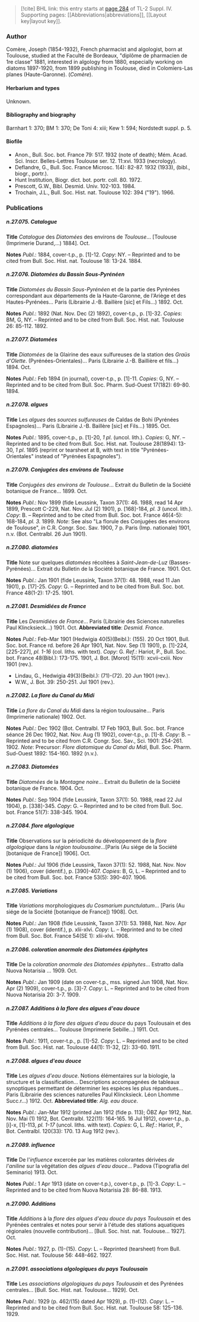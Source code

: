 > [!cite] BHL link: this entry starts at [page 284](https://www.biodiversitylibrary.org/item/103860#page/294/mode/1up) of TL-2 Suppl. IV.
> Supporting pages: [[Abbreviations|abbreviations]], [[Layout key|layout key]].

### Author

Comère, Joseph (1854-1932), French pharmacist and algologist, born at Toulouse, studied at the Faculté de Bordeaux, "diplôme de pharmacien de 1re classe" 1881, interested in algology from 1880, especially working on diatoms 1897-1920, from 1899 publishing in Toulouse, died in Colomiers-Las planes (Haute-Garonne). (*Comère*).

#### Herbarium and types

Unknown.

#### Bibliography and biography

Barnhart 1: 370; BM 1: 370; De Toni 4: xiii; Kew 1: 594; Nordstedt suppl. p. 5.

#### Biofile

- Anon., Bull. Soc. bot. France 79: 517. 1932 (note of death); Mém. Acad. Sci. Inscr. Belles-Lettres Toulouse ser. 12. 11:xvi. 1933 (necrology).
- Deflandre, G., Bull. Soc. France Microsc. 1(4): 82-87. 1932 (1933), (bibl., biogr., portr.).
- Hunt Institution, Biogr. dict. bot. portr. coll. 80. 1972.
- Prescott, G.W., Bibl. Desmid. Univ. 102-103. 1984.
- Trochain, J.L., Bull. Soc. Hist. nat. Toulouse 102: 394 ("19"). 1966.

### Publications

##### n.27.075. Catalogue

**Title**
*Catalogue* des *Diatomées* des environs de *Toulouse*... \[Toulouse (Imprimerie Durand,...) 1884\]. Oct.

**Notes**
*Publ*.: 1884, cover-t.p., p. \[1\]-12. *Copy*: NY. – Reprinted and to be cited from Bull. Soc. Hist. nat. Toulouse 18: 13-24. 1884.

##### n.27.076. Diatomées du Bassin Sous-Pyrénéen

**Title**
*Diatomées du Bassin Sous-Pyrénéen* et de la partie des Pyrénées correspondant aux départements de la Haute-Garonne, de l'Ariège et des Hautes-Pyrénées... Paris (Librairie J.-B. Baillère \[sic\] et Fils...) 1892. Oct.

**Notes**
*Publ*.: 1892 (Nat. Nov. Dec (2) 1892), cover-t.p., p. \[1\]-32. *Copies*: BM, G, NY. – Reprinted and to be cited from Bull. Soc. Hist. nat. Toulouse 26: 85-112. 1892.

##### n.27.077. Diatomées

**Title**
*Diatomées* de la Glairine des eaux sulfureuses de la station des *Graüs d'Olette*. (Pyrénées-Orientales)... Paris (Librairie J.-B. Baillière et fils...) 1894. Oct.

**Notes**
*Publ*.: Feb 1894 (in journal), cover-t.p., p. \[1\]-11. *Copies*: G, NY. – Reprinted and to be cited from Bull. Soc. Pharm. Sud-Ouest 17(182): 69-80. 1894.

##### n.27.078. algues

**Title**
Les *algues* des *sources sulfureuses* de Caldas de Bohi (Pyrénées Espagnoles)... Paris (Librairie J.-B. Baillère \[sic\] et Fils...) 1895. Oct.

**Notes**
*Publ*.: 1895, cover-t.p., p. \[1\]-20, *1 pl*. (uncol. lith.). *Copies*: G, NY. – Reprinted and to be cited from Bull. Soc. Hist. nat. Toulouse 28(1894): 13-30, *1 pl*. 1895 (reprint or tearsheet at B, with text in title "Pyrénées-Orientales" instead of "Pyrénées Espagnoles").

##### n.27.079. Conjugées des environs de Toulouse

**Title**
*Conjugées des environs de Toulouse*... Extrait du Bulletin de la Société botanique de France... 1899. Oct.

**Notes**
*Publ*.: Nov 1899 (fide Leussink, Taxon 37(1): 46. 1988, read 14 Apr 1899, Prescott C-229, Nat. Nov. Jul (2) 1901), p. \[168\]-184, *pl. 3* (uncol. lith.). *Copy*: B. – Reprinted and to be cited from Bull. Soc. bot. France 46(4-5): 168-184, *pl. 3.* 1899.
*Note*: See also "La florule des Conjugées des environs de Toulouse", *in* C.R. Congr. Soc. Sav. 1900, 7 p. Paris (Imp. nationale) 1901, n.v. (Bot. Centralbl. 26 Jun 1901).

##### n.27.080. diatomées

**Title**
Note sur quelques *diatomées* récoltées à *Saint-Jean-de-Luz* (Basses-Pyrénées)... Extrait du Bulletin de la Société botanique de France. 1901. Oct.

**Notes**
*Publ*.: Jan 1901 (fide Leussink, Taxon 37(1): 48. 1988, read 11 Jan 1901), p. \[17\]-25. *Copy*: G. – Reprinted and to be cited from Bull. Soc. bot. France 48(1-2): 17-25. 1901.

##### n.27.081. Desmidiées de France

**Title**
Les *Desmidiées de France*... Paris (Librairie des Sciences naturelles Paul Klincksieck...) 1901. Oct.
**Abbreviated title**: *Desmid. France*.

**Notes**
*Publ*.: Feb-Mar 1901 (Hedwigia 40(5)(Beibl.): (155). 20 Oct 1901, Bull. Soc. bot. France rd. before 26 Apr 1901, Nat. Nov. Sep (1) 1901), p. \[1\]-224, \[225-227\], *pl. 1-16* (col. liths. with text). *Copy*: G.
*Ref*.: Hariot, P., Bull. Soc. bot. France 48(Bibl.): 173-175. 1901, J. Bot. \[Morot\] 15(11): xcvii-cxiii. Nov 1901 (rev.).
- Lindau, G., Hedwigia 49(3)(Beibl.): (71)-(72). 20 Jun 1901 (rev.).
- W.W., J. Bot. 39: 250-251. Jul 1901 (rev.).

##### n.27.082. La flore du Canal du Midi

**Title**
*La flore du Canal du Midi* dans la région toulousaine... Paris (Imprimerie nationale) 1902. Oct.

**Notes**
*Publ*.: Dec 1902 (Bot. Centralbl. 17 Feb 1903, Bull. Soc. bot. France séance 26 Dec 1902, Nat. Nov. Aug (1) 1902), cover-t.p., p. \[1\]-8. *Copy*: B. – Reprinted and to be cited from C.R. Congr. Soc. Sav., Sci. 1901: 254-261. 1902.
*Note*: Precursor: *Flore diatomique du Canal du Midi*, Bull. Soc. Pharm. Sud-Ouest 1892: 154-160. 1892 (n.v.).

##### n.27.083. Diatomées

**Title**
*Diatomées* de la *Montagne noire*... Extrait du Bulletin de la Société botanique de France. 1904. Oct.

**Notes**
*Publ*.: Sep 1904 (fide Leussink, Taxon 37(1): 50. 1988, read 22 Jul 1904), p. \[338\]-345. *Copy*: G. – Reprinted and to be cited from Bull. Soc. bot. France 51(7): 338-345. 1904.

##### n.27.084. flore algologique

**Title**
Observations sur la périodicité du développement de la *flore algologique* dans la *région toulousaine*...\[Paris (Au siége de la Société \[botanique de France\]) 1906\]. Oct.

**Notes**
*Publ*.: Jul 1906 (fide Leussink, Taxon 37(1): 52. 1988, Nat. Nov. Nov (1) 1906), cover (identif.), p. \[390\]-407. *Copies*: B, G, L. – Reprinted and to be cited from Bull. Soc. bot. France 53(5): 390-407. 1906.

##### n.27.085. Variations

**Title**
*Variations* morphologiques *du Cosmarium punctulatum*... \[Paris (Au siége de la Société \[botanique de France\]) 1908\]. Oct.

**Notes**
*Publ*.: Jan 1908 (fide Leussink, Taxon 37(1): 53. 1988, Nat. Nov. Apr (1) 1908), cover (identif.), p. xlii-xlvi. *Copy*: L. – Reprinted and to be cited from Bull. Soc. Bot. France 54(SE 1): xlii-xlvi. 1908.

##### n.27.086. coloration anormale des Diatomées épiphytes

**Title**
De la *coloration anormale des Diatomées épiphytes*... Estratto dalla Nuova Notarisia ... 1909. Oct.

**Notes**
*Publ*.: Jan 1909 (date on cover-t.p., mss. signed Jun 1908, Nat. Nov. Apr (2) 1909), cover-t.p., p. \[3\]-7. *Copy*: L. – Reprinted and to be cited from Nuova Notarisia 20: 3-7. 1909.

##### n.27.087. Additions à la flore des algues d'eau douce

**Title**
*Additions à la flore des algues d'eau douce* du pays Toulousain et des Pyrénées centrales... Toulouse (Imprimerie Sebille...) 1911. Oct.

**Notes**
*Publ*.: 1911, cover-t.p., p. \[1\]-52. *Copy*: L. – Reprinted and to be cited from Bull. Soc. Hist. nat. Toulouse 44(1): 11-32, (2): 33-60. 1911.

##### n.27.088. algues d'eau douce

**Title**
Les *algues d'eau douce*. Notions élémentaires sur la biologie, la structure et la classification... Descriptions accompagnées de tableaux synoptiques permettant de déterminer les espèces les plus répandues... Paris (Librairie des sciences naturelles Paul Klincksieck. Léon Lhomme Succ.r...) 1912. Oct.
**Abbreviated title**: *Alg. eau douce*.

**Notes**
*Publ*.: Jan-Mar 1912 (printed Jan 1912 (fide p. 113); ÖBZ Apr 1912, Nat. Nov. Mai (1) 1912, Bot. Centralbl. 122(11): 164-165. 16 Jul 1912), cover-t.p., p. \[i\]-x, \[1\]-113, *pl. 1-17* (uncol. liths. with text). *Copies*: G, L.
*Ref*.: Hariot, P., Bot. Centralbl. 120(33): 170. 13 Aug 1912 (rev.).

##### n.27.089. influence

**Title**
De l'*influence* excercée par les matières colorantes dérivées *de l'aniline* sur la végétation des *algues d'eau douce*... Padova (Tipografia del Seminario) 1913. Oct.

**Notes**
*Publ*.: 1 Apr 1913 (date on cover-t.p.), cover-t.p., p. \[1\]-3. *Copy*: L. – Reprinted and to be cited from Nuova Notarisia 28: 86-88. 1913.

##### n.27.090. Additions

**Title**
*Additions* à la *flore des algues d'eau douce du pays Toulousain* et des Pyrénées centrales et notes pour servir à l'étude des stations aquatiques régionales (nouvelle contribution)... \[Bull. Soc. hist. nat. Toulouse... 1927\]. Oct.

**Notes**
*Publ*.: 1927, p. (1)-(15). *Copy*: L. – Reprinted (tearsheet) from Bull. Soc. Hist. nat. Toulouse 56: 448-462. 1927.

##### n.27.091. associations algologiques du pays Toulousain

**Title**
Les *associations algologiques du pays Toulousain* et des Pyrénées centrales... \[Bull. Soc. Hist. nat. Toulouse... 1929\]. Oct.

**Notes**
*Publ*.: 1929 (p. 462/(15) dated Apr 1929), p. (1)-(12). *Copy*: L. – Reprinted and to be cited from Bull. Soc. Hist. nat. Toulouse 58: 125-136. 1929.

